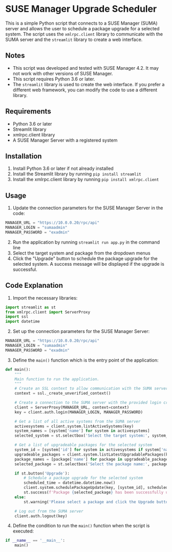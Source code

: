 

# SUSE Manager Upgrade Scheduler

This is a simple Python script that connects to a SUSE Manager (SUMA) server and allows the user to schedule a package upgrade for a selected system. The script uses the `xmlrpc.client` library to communicate with the SUMA server and the `streamlit` library to create a web interface.


## Notes

- This script was developed and tested with SUSE Manager 4.2. It may not work with other versions of SUSE Manager.
- This script requires Python 3.6 or later.
- The `streamlit` library is used to create the web interface. If you prefer a different web framework, you can modify the code to use a different library.

## Requirements

- Python 3.6 or later
- Streamlit library
- xmlrpc.client library
- A SUSE Manager Server with a registered system

## Installation

1. Install Python 3.6 or later if not already installed
2. Install the Streamlit library by running `pip install streamlit`
3. Install the xmlrpc.client library by running `pip install xmlrpc.client`

## Usage

1. Update the connection parameters for the SUSE Manager Server in the code:

```python
MANAGER_URL = "https://10.0.0.20/rpc/api"
MANAGER_LOGIN = "sumaadmin"
MANAGER_PASSWORD = "exadmin"
```

2. Run the application by running `streamlit run app.py` in the command line
3. Select the target system and package from the dropdown menus
4. Click the "Upgrade" button to schedule the package upgrade for the selected system. A success message will be displayed if the upgrade is successful.




## Code Explanation

1. Import the necessary libraries:

```python
import streamlit as st
from xmlrpc.client import ServerProxy
import ssl
import datetime
```

2. Set up the connection parameters for the SUSE Manager Server:

```python
MANAGER_URL = "https://10.0.0.20/rpc/api"
MANAGER_LOGIN = "sumaadmin"
MANAGER_PASSWORD = "exadmin"
```

3. Define the `main()` function which is the entry point of the application:

```python
def main():
    """
    Main function to run the application.
    """
    # Create an SSL context to allow communication with the SUMA server
    context = ssl._create_unverified_context()

    # Create a connection to the SUMA server with the provided login credentials
    client = ServerProxy(MANAGER_URL, context=context)
    key = client.auth.login(MANAGER_LOGIN, MANAGER_PASSWORD)

    # Get a list of all active systems from the SUMA server
    activesystems = client.system.listActiveSystems(key)
    system_names = [system['name'] for system in activesystems]
    selected_system = st.selectbox('Select the target system:', system_names)

    # Get a list of upgradeable packages for the selected system
    system_id = [system['id'] for system in activesystems if system['name'] == selected_system][0]
    upgradeable_packages = client.system.listLatestUpgradablePackages(key, system_id)
    package_names = [package['name'] for package in upgradeable_packages]
    selected_package = st.selectbox('Select the package name:', package_names)

    if st.button('Upgrade'):
        # Schedule a package upgrade for the selected system
        scheduled_time = datetime.datetime.now()
        client.system.schedulePackageUpdate(key, [system_id], scheduled_time)
        st.success(f'Package {selected_package} has been successfully upgraded to {selected_system}!')
    else:
        st.warning('Please select a package and click the Upgrade button to upgrade it.')

    # Log out from the SUMA server
    client.auth.logout(key)
```

4. Define the condition to run the `main()` function when the script is executed:

```python
if __name__ == '__main__':
    main()
```